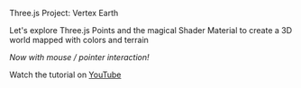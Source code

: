Three.js Project: Vertex Earth

Let's explore Three.js Points and the magical Shader Material to create a 3D world mapped with colors and terrain 

*Now with mouse / pointer interaction!*

Watch the tutorial on [YouTube](https://youtu.be/XaDQI1HmoOQ)